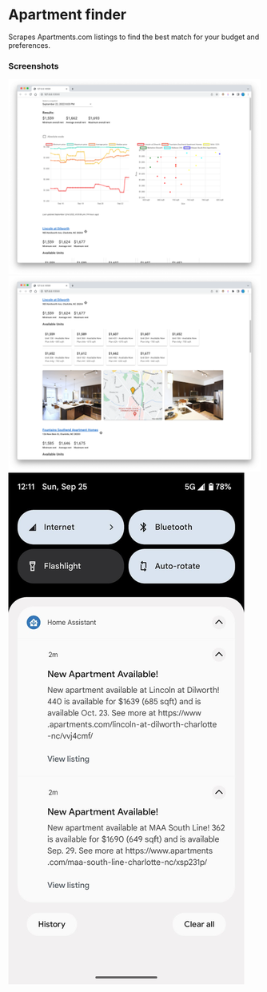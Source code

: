 # Apartment finder
Scrapes Apartments.com listings to find the best match for your budget and preferences.

### Screenshots
![Charts](img/charts.png)
![Units](img/units.png)
![Notifications](img/notifs.jpg)